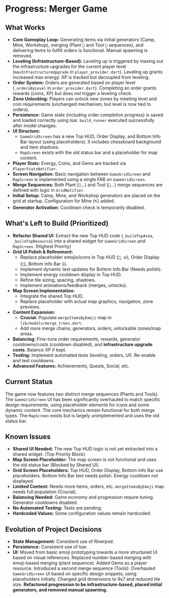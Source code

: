 # Progress: Merger Game

## What Works

*   **Core Gameplay Loop:** Generating items via initial generators (Camp, Mine, Workshop), merging (Plant `🌱` and Tool `🔧` sequences), and delivering items to fulfill orders is functional. Manual spawning is removed.
*   **Leveling (Infrastructure-Based):** Leveling up is triggered by maxing out the infrastructure upgrades for the current player level (`maxInfrastructureUpgrade` in `player_provider.dart`). Leveling up grants increased max energy. XP is tracked but decoupled from leveling.
*   **Order System:** Orders are generated based on player level (`_ordersByLevel` in `order_provider.dart`). Completing an order grants rewards (coins, XP) but does *not* trigger a leveling check.
*   **Zone Unlocking:** Players can unlock new zones by meeting level and coin requirements (unchanged mechanism, but level is now tied to orders).
*   **Persistence:** Game state (including order completion progress) is saved and loaded correctly using Isar. `build_runner` executed successfully after model changes.
*   **UI Structure:**
    *   `GameGridScreen` has a new Top HUD, Order Display, and Bottom Info Bar layout (using placeholders). It includes chessboard background and item shadows.
    *   `MapScreen` exists with the *old* status bar and a placeholder for map content.
*   **Player Stats:** Energy, Coins, and Gems are tracked via `PlayerStatsNotifier`.
*   **Screen Navigation:** Basic navigation between `GameGridScreen` and `MapScreen` is implemented using a single FAB on `GameGridScreen`.
*   **Merge Sequences:** Both Plant (`🌱`...) and Tool (`🔧`...) merge sequences are defined with logic in `GridNotifier`.
*   **Initial Setup:** Camp, Mine, and Workshop generators are placed on the grid at startup. Configuration for Mine (`⛏️`) added.
*   **Generator Activation:** Cooldown check is temporarily disabled.

## What's Left to Build (Prioritized)

*   **Refactor Shared UI:** Extract the new Top HUD code (`_buildTopArea`, `_buildTopResource`) into a shared widget for `GameGridScreen` and `MapScreen`. (Highest Priority)
*   **Grid UI Polish & Refinement:**
    *   Replace placeholder emojis/icons in Top HUD (`👤`, `🪙`), Order Display (`🧑`), Bottom Info Bar (`ℹ️`).
    *   Implement dynamic text updates for Bottom Info Bar (Needs polish).
    *   Implement energy cooldown display in Top HUD.
    *   Refine tile sizing, spacing, shadows.
    *   Implement animations/feedback (merges, unlocks).
*   **Map Screen Implementation:**
    *   Integrate the shared Top HUD.
    *   Replace placeholder with actual map graphics, navigation, zone previews.
*   **Content Expansion:**
    *   **Crucial:** Populate `mergeItemsByEmoji` map in `lib/models/merge_trees.dart`.
    *   Add more merge chains, generators, orders, unlockable zones/map areas.
*   **Balancing:** Fine-tune order requirements, rewards, generator cooldowns/costs (cooldown disabled), and **infrastructure upgrade costs**. Balance XP if kept.
*   **Testing:** Implement automated tests (leveling, orders, UI). Re-enable and test cooldowns.
*   **Advanced Features:** Achievements, Quests, Social, etc.

## Current Status

The game now features two distinct merge sequences (Plants and Tools). The `GameGridScreen` UI has been significantly overhauled to match specific design requirements, using placeholder elements for icons and some dynamic content. The core mechanics remain functional for both merge types. The `MapScreen` exists but is largely unimplemented and uses the old status bar.

## Known Issues

*   **Shared UI Needed:** The new Top HUD logic is not yet extracted into a shared widget. (Top Priority Block)
*   **Map Screen Placeholder:** The map screen is not functional and uses the old status bar (Blocked by Shared UI).
*   **Grid Screen Placeholders:** Top HUD, Order Display, Bottom Info Bar use placeholders. Bottom Info Bar text needs polish. Energy cooldown not displayed.
*   **Limited Content:** Needs more items, orders, etc. `mergeItemsByEmoji` map needs full population (Crucial).
*   **Balancing Needed:** Game economy and progression require tuning. Generator cooldowns disabled.
*   **No Automated Testing:** Tests are pending.
*   **Hardcoded Values:** Some configuration values remain hardcoded.

## Evolution of Project Decisions

*   **State Management:** Consistent use of Riverpod.
*   **Persistence:** Consistent use of Isar.
*   **UI:** Moved from basic emoji prototyping towards a more structured UI based on visual references. Replaced number-based merging with emoji-based merging (plant sequence). Added Gems as a player resource. Introduced a second merge sequence (Tools). Overhauled `GameGridScreen` UI based on specific design snippets, using placeholders initially. Changed grid dimensions to 9x7 and reduced tile size. **Refactored progression to be infrastructure-based, placed initial generators, and removed manual spawning.**
